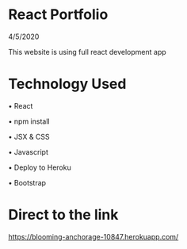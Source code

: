 # React Portfolio

4/5/2020

This website is using full react development app 


# Technology Used 


•	React 

•	npm install 

•	JSX & CSS 

•	Javascript 

•	Deploy to Heroku 

•	Bootstrap 



# Direct to the link 

https://blooming-anchorage-10847.herokuapp.com/
